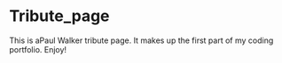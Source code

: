 # Tribute_page
This is aPaul Walker tribute page.
It makes up the first part of my coding portfolio.
Enjoy!

